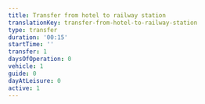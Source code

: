 ```yaml
---
title: Transfer from hotel to railway station
translationKey: transfer-from-hotel-to-railway-station
type: transfer
duration: '00:15'
startTime: ''
transfer: 1
daysOfOperation: 0
vehicle: 1
guide: 0
dayAtLeisure: 0
active: 1
---
```

